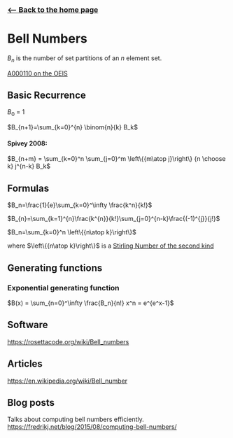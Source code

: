 <!-- title: Bell numbers -->



### [<-- Back to the home page](index.md)

# Bell Numbers

$B_n$ is the number of set partitions of an $n$ element set.

[A000110 on the OEIS](https://oeis.org/A000110)



## Basic Recurrence
$B_0$ = 1

$B_{n+1}=\sum_{k=0}^{n} \binom{n}{k} B_k$


#### Spivey 2008:

$B_{n+m} = \sum_{k=0}^n \sum_{j=0}^m \left\{{m\atop j}\right\} {n \choose k} j^{n-k} B_k$


## Formulas

$B_n=\frac{1}{e}\sum_{k=0}^\infty \frac{k^n}{k!}$

$B_{n}=\sum_{k=1}^{n}\frac{k^{n}}{k!}\sum_{j=0}^{n-k}\frac{(-1)^{j}}{j!}$

$B_n=\sum_{k=0}^n \left\{{n\atop k}\right\}$

where $\left\{{n\atop k}\right\}$ is a [Stirling Number of the second kind](stirlingNumber.md)


## Generating functions

### Exponential generating function

$B(x) = \sum_{n=0}^\infty \frac{B_n}{n!} x^n = e^{e^x-1}$

## Software

https://rosettacode.org/wiki/Bell_numbers
 
## Articles
https://en.wikipedia.org/wiki/Bell_number
## Blog posts

Talks about computing bell numbers efficiently.
https://fredrikj.net/blog/2015/08/computing-bell-numbers/